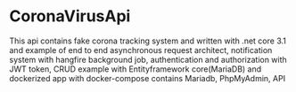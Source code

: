 # CoronaVirusApi
This api contains fake corona tracking system and written with .net core 3.1 and example of end to end asynchronous request architect, notification system with hangfire background job, authentication and authorization with JWT token, CRUD example with Entityframework core(MariaDB) and dockerized app with docker-compose contains Mariadb, PhpMyAdmin, API
